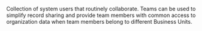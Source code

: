 Collection of system users that routinely collaborate. Teams can be used to simplify record sharing and provide team members with common access to organization data when team members belong to different Business Units.